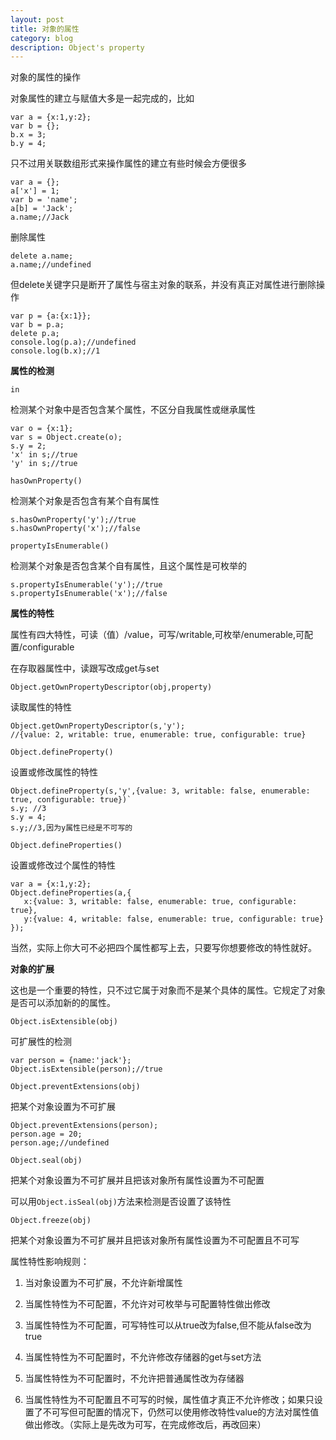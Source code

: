 ```yaml
---
layout: post
title: 对象的属性
category: blog
description: Object's property
---
```


对象的属性的操作

对象属性的建立与赋值大多是一起完成的，比如

    var a = {x:1,y:2};
    var b = {};
    b.x = 3;
    b.y = 4;
    
只不过用关联数组形式来操作属性的建立有些时候会方便很多

    var a = {};
    a['x'] = 1;
    var b = 'name';
    a[b] = 'Jack';
    a.name;//Jack
    
删除属性
    
    delete a.name;
    a.name;//undefined
    
但delete关键字只是断开了属性与宿主对象的联系，并没有真正对属性进行删除操作

    var p = {a:{x:1}};
    var b = p.a;
    delete p.a;
    console.log(p.a);//undefined
    console.log(b.x);//1
    
**属性的检测** 

`in`

检测某个对象中是否包含某个属性，不区分自我属性或继承属性

    var o = {x:1};
    var s = Object.create(o);
    s.y = 2;
    'x' in s;//true
    'y' in s;//true
    
`hasOwnProperty()`

检测某个对象是否包含有某个自有属性

    s.hasOwnProperty('y');//true
    s.hasOwnProperty('x');//false
    
`propertyIsEnumerable()`

检测某个对象是否包含某个自有属性，且这个属性是可枚举的

    s.propertyIsEnumerable('y');//true
    s.propertyIsEnumerable('x');//false

**属性的特性**

属性有四大特性，可读（值）/value，可写/writable,可枚举/enumerable,可配置/configurable

在存取器属性中，读跟写改成get与set


`Object.getOwnPropertyDescriptor(obj,property)`

读取属性的特性

    Object.getOwnPropertyDescriptor(s,'y');
    //{value: 2, writable: true, enumerable: true, configurable: true}
    


    
`Object.defineProperty()`

设置或修改属性的特性 

    Object.defineProperty(s,'y',{value: 3, writable: false, enumerable: true, configurable: true})`
    s.y; //3
    s.y = 4;
    s.y;//3,因为y属性已经是不可写的 

    
`Object.defineProperties()`

设置或修改过个属性的特性

    var a = {x:1,y:2};    
    Object.defineProperties(a,{
       x:{value: 3, writable: false, enumerable: true, configurable: true},
       y:{value: 4, writable: false, enumerable: true, configurable: true}
    });
    
当然，实际上你大可不必把四个属性都写上去，只要写你想要修改的特性就好。 

**对象的扩展**

这也是一个重要的特性，只不过它属于对象而不是某个具体的属性。它规定了对象是否可以添加新的的属性。


`Object.isExtensible(obj)`

可扩展性的检测

    var person = {name:'jack'};
    Object.isExtensible(person);//true

`Object.preventExtensions(obj)`

把某个对象设置为不可扩展

    Object.preventExtensions(person);
    person.age = 20;
    person.age;//undefined

`Object.seal(obj)`

把某个对象设置为不可扩展并且把该对象所有属性设置为不可配置

可以用`Object.isSeal(obj)`方法来检测是否设置了该特性

`Object.freeze(obj)`

把某个对象设置为不可扩展并且把该对象所有属性设置为不可配置且不可写


属性特性影响规则：

1. 当对象设置为不可扩展，不允许新增属性

2. 当属性特性为不可配置，不允许对可枚举与可配置特性做出修改

3. 当属性特性为不可配置，可写特性可以从true改为false,但不能从false改为true

4. 当属性特性为不可配置时，不允许修改存储器的get与set方法

5. 当属性特性为不可配置时，不允许把普通属性改为存储器

6. 当属性特性为不可配置且不可写的时候，属性值才真正不允许修改；如果只设置了不可写但可配置的情况下，仍然可以使用修改特性value的方法对属性值做出修改。（实际上是先改为可写，在完成修改后，再改回来）



